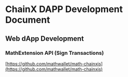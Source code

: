# ChainX DAPP Development Document

## Web dApp Development

### MathExtension API (Sign Transactions)

[https://github.com/mathwallet/math-chainxjs](https://github.com/mathwallet/math-chainxjs)
